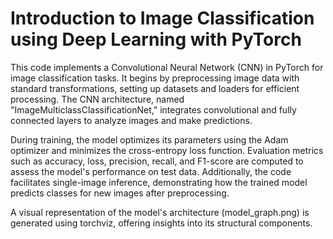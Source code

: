 # Introduction to Image Classification using Deep Learning with PyTorch


This code implements a Convolutional Neural Network (CNN) in PyTorch for image classification tasks. It begins by preprocessing image data with standard transformations, setting up datasets and loaders for efficient processing. The CNN architecture, named "ImageMulticlassClassificationNet," integrates convolutional and fully connected layers to analyze images and make predictions.

During training, the model optimizes its parameters using the Adam optimizer and minimizes the cross-entropy loss function. Evaluation metrics such as accuracy, loss, precision, recall, and F1-score are computed to assess the model's performance on test data. Additionally, the code facilitates single-image inference, demonstrating how the trained model predicts classes for new images after preprocessing.

A visual representation of the model's architecture (model_graph.png) is generated using torchviz, offering insights into its structural components.
